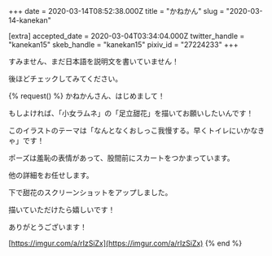 +++
date = 2020-03-14T08:52:38.000Z
title = "かねかん"
slug = "2020-03-14-kanekan"

[extra]
accepted_date = 2020-03-04T03:34:04.000Z
twitter_handle = "kanekan15"
skeb_handle = "kanekan15"
pixiv_id = "27224233"
+++

すみません、まだ日本語を説明文を書いていません！

後ほどチェックしてみてください。

{% request() %}
かねかんさん、はじめまして！

もしよければ、「小女ラムネ」の「足立甜花」を描いてお願いしたいんです！

このイラストのテーマは「なんとなくおしっこ我慢する。早くトイレにいかなきゃ」です！

ポーズは羞恥の表情があって、股間前にスカートをつかまっています。

他の詳細をお任せします。

下で甜花のスクリーンショットをアップしました。

描いていただけたら嬉しいです！

ありがとうございます！

[https://imgur.com/a/rIzSiZx](https://imgur.com/a/rIzSiZx)
{% end %}

